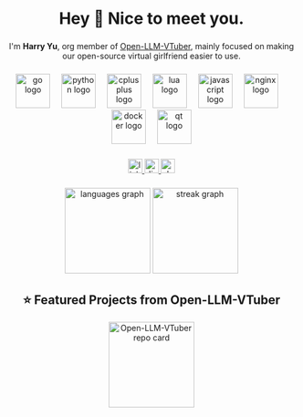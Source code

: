 <h1 align="center">Hey 👋 Nice to meet you.</h1>

###

<p align="center">
  I'm <b>Harry Yu</b>, org member of 
  <a href="https://github.com/Open-LLM-VTuber" target="_blank" rel="noopener noreferrer">Open-LLM-VTuber</a>, 
  mainly focused on making our open-source virtual girlfriend easier to use.
</p>

###

<div align="center">
  <img src="https://skillicons.dev/icons?i=go" height="60" alt="go logo"  />
  <img width="12" />
  <img src="https://skillicons.dev/icons?i=py" height="60" alt="python logo"  />
  <img width="12" />
  <img src="https://cdn.jsdelivr.net/gh/devicons/devicon/icons/cplusplus/cplusplus-original.svg" height="60" alt="cplusplus logo"  />
  <img width="12" />
  <img src="https://cdn.jsdelivr.net/gh/devicons/devicon/icons/lua/lua-original.svg" height="60" alt="lua logo"  />
  <img width="12" />
  <img src="https://cdn.jsdelivr.net/gh/devicons/devicon/icons/javascript/javascript-original.svg" height="60" alt="javascript logo"  />
  <img width="12" />
  <img src="https://cdn.jsdelivr.net/gh/devicons/devicon/icons/nginx/nginx-original.svg" height="60" alt="nginx logo"  />
  <img width="12" />
  <img src="https://cdn.jsdelivr.net/gh/devicons/devicon/icons/docker/docker-original.svg" height="60" alt="docker logo"  />
  <img width="12" />
  <img src="https://cdn.jsdelivr.net/gh/devicons/devicon/icons/qt/qt-original.svg" height="60" alt="qt logo"  />
</div>

###

<div align="center">
  <a href="https://www.linkedin.com/in/shuhang-y-09bb742a0/" target="_blank">
    <img src="https://img.shields.io/static/v1?message=LinkedIn&logo=linkedin&label=&color=0077B5&logoColor=white&labelColor=&style=for-the-badge" height="25" alt="linkedin logo"  />
  </a>
  <a href="https://discord.gg/5BQgn6Dw" target="_blank">
    <img src="https://img.shields.io/static/v1?message=Discord&logo=discord&label=&color=7289DA&logoColor=white&labelColor=&style=for-the-badge" height="25" alt="discord logo"  />
  </a>
  <a href="https://join.slack.com/shareDM/zt-3fguqrqs3-APhQ_HUHCUMPYg~jgs~Mzw" target="_blank">
    <img src="https://img.shields.io/static/v1?message=Slack&logo=slack&label=&color=4A154B&logoColor=white&labelColor=&style=for-the-badge" height="25" alt="slack logo"  />
  </a>
</div>

###

<div align="center">
  <img src="https://github-readme-stats.vercel.app/api/top-langs?username=Harry-Yu-Shuhang&locale=en&hide_title=false&layout=compact&card_width=320&langs_count=5&theme=dracula&hide_border=false&order=2" height="150" alt="languages graph"  />
  <img src="https://streak-stats.demolab.com?user=Harry-Yu-Shuhang&locale=en&mode=daily&theme=dracula&hide_border=false&border_radius=5&order=3" height="150" alt="streak graph"  />
</div>

###

<!-- ⭐ 高星项目区块 -->
<h2 align="center">⭐ Featured Projects from Open-LLM-VTuber</h2>

<div align="center">

  <a href="https://github.com/Open-LLM-VTuber/Open-LLM-VTuber" target="_blank">
    <img src="https://github-readme-stats.vercel.app/api/pin/?username=Open-LLM-VTuber&repo=Open-LLM-VTuber&theme=dracula&hide_border=false" height="150" alt="Open-LLM-VTuber repo card" />
  </a>

</div>

###